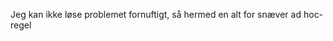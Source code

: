 



















































































































































































































































































































































































































































































































Jeg kan ikke løse problemet fornuftigt, så hermed en alt for snæver ad hoc-regel
























































































































































































































































































































































































































































































































































































































































































































































































































































































































































































































































































































































































































































































































































































































































































































































































































































































































































































































































































































































































































































































































































































































































































































































































































































































































































































































































































































































































































































































































































































































































































































































































































































































































































































































































































































































































































































































































































































































































































































































































































































































































































































































































































































































































































































































































































































































































































































































































































































































































































































































































































































































































































































































































































































































































































































































































































































































































































































































































































































































































































































































































































































































































































































































































































































































































































































































































































































































































































































































































































































































































































































































































































































































































































































































































































































































































































































































































































































































































































































































































































































































































































































































































































